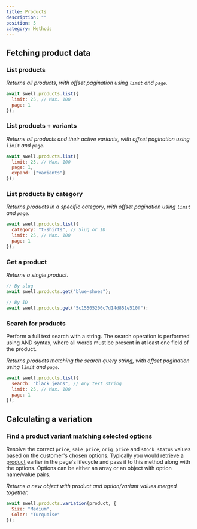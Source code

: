 ```yaml
---
title: Products
description: ""
position: 5
category: Methods
---
```


## Fetching product data

### List products

_Returns all products, with offset pagination using `limit` and `page`._

```javascript
await swell.products.list({
  limit: 25, // Max. 100
  page: 1
});
```

### List products + variants

_Returns all products and their active variants, with offset pagination using `limit` and `page`._

```javascript
await swell.products.list({
  limit: 25, // Max. 100
  page: 1,
  expand: ["variants"]
});
```

### List products by category

_Returns products in a specific category, with offset pagination using `limit` and `page`._

```javascript
await swell.products.list({
  category: "t-shirts", // Slug or ID
  limit: 25, // Max. 100
  page: 1
});
```

### Get a product

_Returns a single product._

```javascript
// By slug
await swell.products.get("blue-shoes");

// By ID
await swell.products.get("5c15505200c7d14d851e510f");
```

### Search for products

Perform a full text search with a string. The search operation is performed using AND syntax, where all words must be present in at least one field of the product.

_Returns products matching the search query string, with offset pagination using `limit` and `page`._

```javascript
await swell.products.list({
  search: "black jeans", // Any text string
  limit: 25, // Max. 100
  page: 1
});
```

## Calculating a variation

### Find a product variant matching selected options

Resolve the correct `price`, `sale_price`, `orig_price` and `stock_status` values based on the customer's chosen options. Typically you would <a href="#get-a-product">retrieve a product</a> earlier in the page's lifecycle and pass it to this method along with the options. Options can be either an array or an object with option name/value pairs.

_Returns a new object with product and option/variant values merged together._

```javascript
await swell.products.variation(product, {
  Size: "Medium",
  Color: "Turquoise"
});
```
